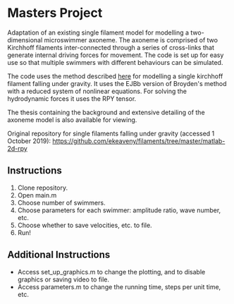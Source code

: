 # Masters Project

Adaptation of an existing single filament model for modelling a two-dimensional microswimmer axoneme. The axoneme is comprised of two Kirchhoff filaments inter-connected through a series of cross-links that generate internal driving forces for movement. The code is set up for easy use so that multiple swimmers with different behaviours can be simulated.

The code uses the method described [here](https://arxiv.org/abs/1903.12609) for modelling a single kirchhoff filament falling under gravity. It uses the EJBb version of Broyden's method with a reduced system of nonlinear equations. For solving the hydrodynamic forces it uses the RPY tensor.

The thesis containing the background and extensive detailing of the axoneme model is also available for viewing.

Original repository for single filaments falling under gravity (accessed 1 October 2019): https://github.com/ekeaveny/filaments/tree/master/matlab-2d-rpy

## Instructions
1. Clone repository.
2. Open main.m
3. Choose number of swimmers.
4. Choose parameters for each swimmer: amplitude ratio, wave number, etc.
5. Choose whether to save velocities, etc. to file.
6. Run!

## Additional Instructions
- Access set_up_graphics.m to change the plotting, and to disable graphics or saving video to file.
- Access parameters.m to change the running time, steps per unit time, etc.
